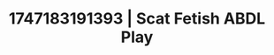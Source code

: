 ---
categories:
- Threesome action
- Kinky dreams
- JOI (jerk off instructions)
- Erotic dance
- Athlete
image: /assets/images/1747183191393.jpg
layout: post
seo:
  description: Featured content with sensual Scat Fetish, ABDL Play. HD images available.
  keywords: Scat Fetish, ABDL Play
  og_image: /assets/images/1747183191393.jpg
  schema_type: VisualArtwork
tags:
- ABDL Play
- Scat Fetish
- '#1747183191393'
title: 1747183191393 | Scat Fetish ABDL Play
---